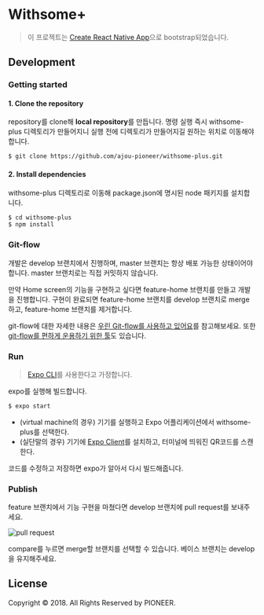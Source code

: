 # Withsome+

> 이 프로젝트는 [Create React Native App](https://github.com/react-community/create-react-native-app)으로 bootstrap되었습니다.

## Development

### Getting started

#### 1. Clone the repository

repository를 clone해 **local repository**를 만듭니다. 명령 실행 즉시 withsome-plus 디렉토리가 만들어지니 실행 전에 디렉토리가 만들어지길 원하는 위치로 이동해야 합니다.

```bash
$ git clone https://github.com/ajou-pioneer/withsome-plus.git
```

#### 2. Install dependencies

withsome-plus 디렉토리로 이동해 package.json에 명시된 node 패키지를 설치합니다.

```bash
$ cd withsome-plus
$ npm install
```

### Git-flow

개발은 develop 브랜치에서 진행하며, master 브랜치는 항상 배포 가능한 상태이어야 합니다. master 브랜치로는 직접 커밋하지 않습니다.

만약 Home screen의 기능을 구현하고 싶다면 feature-home 브랜치를 만들고 개발을 진행합니다. 구현이 완료되면 feature-home 브랜치를 develop 브랜치로 merge하고, feature-home 브랜치를 제거합니다.

git-flow에 대한 자세한 내용은 [우린 Git-flow를 사용하고 있어요](http://woowabros.github.io/experience/2017/10/30/baemin-mobile-git-branch-strategy.html)를 참고해보세요. 또한 [git-flow를 편하게 운용하기 위한 툴](https://danielkummer.github.io/git-flow-cheatsheet/index.ko_KR.html)도 있습니다.

### Run

> [Expo CLI](https://expo.io/tools#cli)를 사용한다고 가정합니다.

expo를 실행해 빌드합니다.

```bash
$ expo start
```

* (virtual machine의 경우) 기기를 실행하고 Expo 어플리케이션에서 withsome-plus를 선택한다.
* (실단말의 경우) 기기에 [Expo Client](https://expo.io/tools#client)를 설치하고, 터미널에 띄워진 QR코드를 스캔한다.

코드를 수정하고 저장하면 expo가 알아서 다시 빌드해줍니다.

### Publish

feature 브랜치에서 기능 구현을 마쳤다면 develop 브랜치에 pull request를 보내주세요.

![pull request](https://t1.daumcdn.net/cfile/tistory/991D10345AEDBC6D13)

compare를 누르면 merge할 브랜치를 선택할 수 있습니다. 베이스 브랜치는 develop을 유지해주세요.

## License

Copyright © 2018. All Rights Reserved by PIONEER.